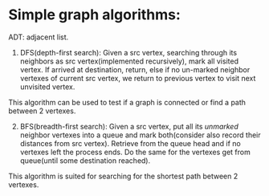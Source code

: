 Simple graph algorithms:
=
ADT: adjacent list.

1. DFS(depth-first search): Given a src vertex, searching through its
neighbors as src vertex(implemented recursively), mark all visited
vertex. If arrived at destination, return, else if no un-marked
neighbor vertexes of current src vertex, we return to previous
vertex to visit next unvisited vertex.
>
This algorithm can be used to test if a graph is connected or find a path
between 2 vertexes.

2. BFS(breadth-first search): Given a src vertex, put all its
*unmarked* neighbor vertexes into a queue and mark both(consider
also record their distances from src vertex). Retrieve from the queue
head and if no vertexes left the process ends. Do the same for the
vertexes get from queue(until some destination reached).
>
This algorithm is suited for searching for the shortest path between
2 vertexes.
